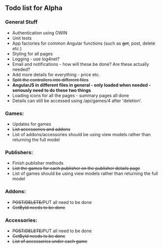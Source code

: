﻿<html lang="en" xmlns="http://www.w3.org/1999/xhtml">
<head>
    <meta charset="utf-8" />
    <title>Todo</title>
</head>
<body>
    <h2>Todo list for Alpha</h2>
    <h3>
        General Stuff
    </h3>
    <ul>
        <li>
            Authentication using OWIN
        </li>
        <li>
            Unit tests
        </li>
        <li>
            App factories for common Angular functions (such as <s>get</s>, post, delete etc.)
        </li>
        <li>
            Styling for all pages
        </li>
        <li>
            Logging - use log4net?
        </li>
        <li>
            Email and notifications - how will these be done? Are these actually needed?
        </li>
        <li>
            Add more details for everything - price etc.
        </li>
        <li>
            <s>Split the controllers into different files</s>
        </li>
        <li>
            <b>AngularJS in different files in general - only loaded when needed - seriously need to do these two things</b>
        </li>
        <li>
            Loading icons for all the pages -  summary pages all done
        </li>
        <li>
            Details can still be accessed using /api/games/4 after 'deletion'.
        </li>
    </ul>
    <h3>
        Games:
    </h3>
    <ul>
        <li>
            Updates for games
        </li>
        <li>
            <s>List accessories and addons</s>
        </li>
        <li>
            List of addons/accessories should be using view models rather than returning the full model
        </li>
    </ul>
        <h3>
        Publishers:
    </h3>
    <ul>
        <li>
            Finish publisher methods
        </li>
        <li>
           <s>List the games for each publisher on the publisher details page</s>
        </li>
        <li>
            List of games should be using view models rather than returning the full model
        </li>
    </ul>
        <h3>
        Addons:
    </h3>
    <ul>
        <li>
            <s>POST/DELETE/</s>PUT all need to be done
        </li>
        <li>
            <s>GetById needs to be done</s>
        </li>
    </ul>
        <h3>
        Accessories:
    </h3>
    <ul>
        <li>
            <s>POST/DELETE/</s>PUT all need to be done
        </li>
        <li>
            <s>GetById needs to be done</s>
        </li>
        <li>
            <s>List of accessories under each game</s>
        </li>
    </ul>
</body>
</html>